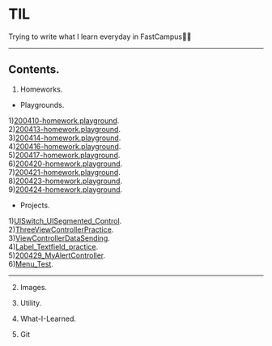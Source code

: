 # TIL
Trying to write what I learn everyday in FastCampus👍🏻

---    

## Contents.  

1. Homeworks.   

- Playgrounds.  

1)[200410-homework.playground](https://github.com/ByoungilYoun/TIL/blob/master/Homeworks/200410-homework.playground/Contents.swift).  
2)[200413-homework.playground](https://github.com/ByoungilYoun/TIL/blob/master/Homeworks/200413-homework.playground/Contents.swift).  
3)[200414-homework.playground](https://github.com/ByoungilYoun/TIL/blob/master/Homeworks/200414-homework.playground/Contents.swift).  
4)[200416-homework.playground](https://github.com/ByoungilYoun/TIL/blob/master/Homeworks/200416-homework.playground/Contents.swift).  
5)[200417-homework.playground](https://github.com/ByoungilYoun/TIL/blob/master/Homeworks/200417-homework.playground/Contents.swift).  
6)[200420-homework.playground](https://github.com/ByoungilYoun/TIL/blob/master/Homeworks/200420-homework.playground/Contents.swift).  
7)[200421-homework.playground](https://github.com/ByoungilYoun/TIL/blob/master/Homeworks/200421-homework.playground/Contents.swift).  
8)[200423-homework.playground](https://github.com/ByoungilYoun/TIL/blob/master/Homeworks/200423-homework.playground/Contents.swift).  
9)[200424-homework.playground](https://github.com/ByoungilYoun/TIL/blob/master/Homeworks/200424-homework.playground/Contents.swift).  

- Projects.  

1)[UISwitch_UISegmented_Control](https://github.com/ByoungilYoun/TIL/tree/master/Homeworks/projects/UISwitch_UISegmented_Control/UISwitch_UISegmented_Control).  
2)[ThreeViewControllerPractice](https://github.com/ByoungilYoun/TIL/tree/master/Homeworks/projects/ThreeViewControllerPractice/ThreeViewControllerPractice).  
3)[ViewControllerDataSending](https://github.com/ByoungilYoun/TIL/tree/master/Homeworks/projects/ViewControllerDataSending/ViewControllerDataSending).  
4)[Label_Textfield_practice](https://github.com/ByoungilYoun/TIL/tree/master/Homeworks/projects/Label_Textfield_practice/Label_Textfield_practice).  
5)[200429_MyAlertController](https://github.com/ByoungilYoun/TIL/tree/master/Homeworks/projects/200429_MyAlertController/200429_MyAlertController).  
6)[Menu_Test](https://github.com/ByoungilYoun/TIL/tree/master/Homeworks/projects/Menu_Test/Menu_Test).  

---

2. Images.  

3. Utility.   

4. What-I-Learned.   

5. Git


